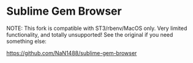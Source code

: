 # Sublime Gem Browser

NOTE: This fork is compatible with ST3/rbenv/MacOS only. Very limited functionality, and totally unsupported! See the original if you need something else:

https://github.com/NaN1488/sublime-gem-browser
